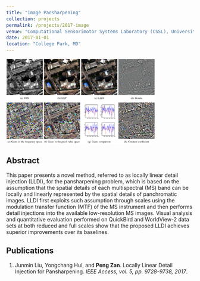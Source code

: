 ```yaml
---
title: "Image Pansharpening"
collection: projects
permalink: /projects/2017-image
venue: "Computational Sensorimotor Systems Laboratory (CSSL), University of Maryland, College Park"
date: 2017-01-01
location: "College Park, MD"
---
```


<img src="/projects/p5-pansharpening.png" width="400">

Abstract
------
This paper presents a novel method, referred to as locally linear detail injection (LLDI), for the pansharpening problem, which is based on the assumption that the spatial details of each multispectral (MS) band can be locally and linearly represented by the spatial details of panchromatic images. LLDI first exploits such assumption through scales using the modulation transfer function (MTF) of the MS instrument and then performs detail injections into the available low-resolution MS images. Visual analysis and quantitative evaluation performed on QuickBird and WorldView-2 data sets at both reduced and full scales show that the proposed LLDI achieves superior improvements over its baselines.

Publications
------
<ol>
    <li>Junmin Liu, Yongchang Hui, and <strong>Peng Zan</strong>. <a href="https://ieeexplore.ieee.org/abstract/document/7941985" style="text-decoration: none">Locally Linear Detail Injection for Pansharpening</a>. <i>IEEE Access, vol. 5, pp. 9728-9738, 2017</i>.</li>
</ol>
